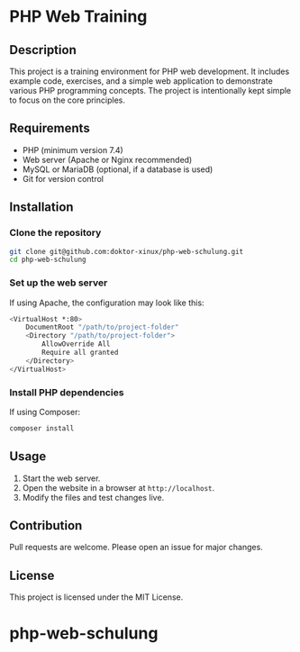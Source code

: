 # PHP Web Training

## Description
This project is a training environment for PHP web development. It includes example code, exercises, and a simple web application to demonstrate various PHP programming concepts. The project is intentionally kept simple to focus on the core principles.

## Requirements
- PHP (minimum version 7.4)
- Web server (Apache or Nginx recommended)
- MySQL or MariaDB (optional, if a database is used)
- Git for version control

## Installation

### Clone the repository
```sh
git clone git@github.com:doktor-xinux/php-web-schulung.git
cd php-web-schulung
```

### Set up the web server
If using Apache, the configuration may look like this:
```sh
<VirtualHost *:80>
    DocumentRoot "/path/to/project-folder"
    <Directory "/path/to/project-folder">
        AllowOverride All
        Require all granted
    </Directory>
</VirtualHost>
```

### Install PHP dependencies
If using Composer:
```sh
composer install
```

## Usage
1. Start the web server.
2. Open the website in a browser at `http://localhost`.
3. Modify the files and test changes live.

## Contribution
Pull requests are welcome. Please open an issue for major changes.

## License
This project is licensed under the MIT License.

# php-web-schulung
